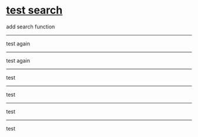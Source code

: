 # [test search](https://github.com/sunyuan686/blog/issues/12)

add search function 

---

test again


---

test again

---

test

---

test


---

test

---

test
